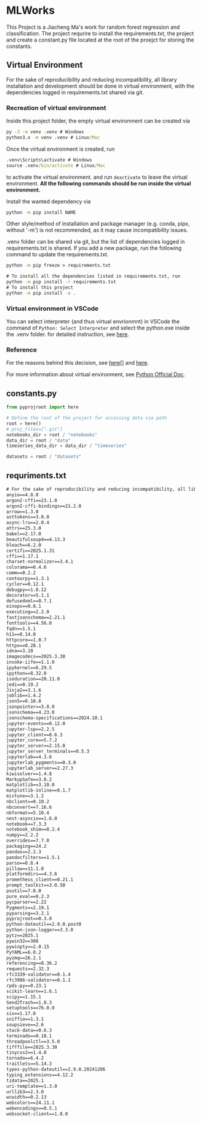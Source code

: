 # MLWorks  

This Project is a Jiacheng Ma's work for random forest regression and classification. The project requrire to install the requirements.txt, the project and
create a constant.py file located at the root of the proejct for storing the constants.
## Virtual Environment

For the sake of reproducibility and reducing incompatibility, all library installation and development should be done in virtual environment, with the dependencies logged in requirements.txt shared via git.

### Recreation of virtual environment

Inside this project folder, the empty virtual environment can be created via

```cmd
py -3 -m venv .venv # Windows
python3.x -m venv .venv # Linux/Mac
```

Once the virtual environment is created, run

```cmd
.venv\Scripts\activate # Windows
source .venv/bin/activate # Linux/Mac
```

to activate the virtual environment. and run `deactivate` to leave the virtual environment. **All the following commands should be run inside the virtual environment.**

Install the wanted dependency via

```cmd
python -m pip install NAME
```

Other style/method of installation and package manager (e.g. conda, pipx, without '-m') is not recommended, as it may cause incompatibility issues.  

.venv folder can be shared via git, but the list of dependencies logged in requirements.txt is shared. If you add a new package, run the following command to update the requirements.txt.

```cmd
python -m pip freeze > requirements.txt
```


```cmd
# To install all the dependencies listed in requirements.txt, run
python -m pip install -r requirements.txt
# To install this project
python -m pip install -e .
```

### Virtual environment in VSCode  

You can select interpreter (and thus virtual envrionmnt) in VSCode the command of 
`Python: Select Interpreter` and select the python.exe inside the .venv folder. for detailed instruction, see [here](https://code.visualstudio.com/docs/python/environments).

### Reference

For the reasons behind this decision, see [here](https://www.bitecode.dev/p/why-not-tell-people-to-simply-use)[] and [here](https://www.bitecode.dev/p/back-to-basics-with-pip-and-venv).

For more information about virtual environment, see [Python Official Doc](https://docs.python.org/3/library/venv.html).

## constants.py

```python
from pyprojroot import here

# Define the root of the project for accessing data via path
root = here()
# proj_files=[".git"]
notebooks_dir = root / "notebooks"
data_dir = root / "data"
timeseries_data_dir = data_dir / "timeseries"

datasets = root / "datasets"
```


## requriments.txt

```txt
# For the sake of reproducibility and reducing incompatibility, all library installation and development should be done in virtual environment, with the dependencies logged in requirements.txt shared via git.
anyio==4.8.0
argon2-cffi==23.1.0
argon2-cffi-bindings==21.2.0
arrow==1.3.0
asttokens==3.0.0
async-lru==2.0.4
attrs==25.3.0
babel==2.17.0
beautifulsoup4==4.13.3
bleach==6.2.0
certifi==2025.1.31
cffi==1.17.1
charset-normalizer==3.4.1
colorama==0.4.6
comm==0.2.2
contourpy==1.3.1
cycler==0.12.1
debugpy==1.8.12
decorator==5.1.1
defusedxml==0.7.1
einops==0.8.1
executing==2.2.0
fastjsonschema==2.21.1
fonttools==4.56.0
fqdn==1.5.1
h11==0.14.0
httpcore==1.0.7
httpx==0.28.1
idna==3.10
imagecodecs==2025.3.30
invoke-iife==1.1.0
ipykernel==6.29.5
ipython==8.32.0
isoduration==20.11.0
jedi==0.19.2
Jinja2==3.1.6
joblib==1.4.2
json5==0.10.0
jsonpointer==3.0.0
jsonschema==4.23.0
jsonschema-specifications==2024.10.1
jupyter-events==0.12.0
jupyter-lsp==2.2.5
jupyter_client==8.6.3
jupyter_core==5.7.2
jupyter_server==2.15.0
jupyter_server_terminals==0.5.3
jupyterlab==4.3.6
jupyterlab_pygments==0.3.0
jupyterlab_server==2.27.3
kiwisolver==1.4.8
MarkupSafe==3.0.2
matplotlib==3.10.0
matplotlib-inline==0.1.7
mistune==3.1.2
nbclient==0.10.2
nbconvert==7.16.6
nbformat==5.10.4
nest-asyncio==1.6.0
notebook==7.3.3
notebook_shim==0.2.4
numpy==2.2.2
overrides==7.7.0
packaging==24.2
pandas==2.2.3
pandocfilters==1.5.1
parso==0.8.4
pillow==11.1.0
platformdirs==4.3.6
prometheus_client==0.21.1
prompt_toolkit==3.0.50
psutil==7.0.0
pure_eval==0.2.3
pycparser==2.22
Pygments==2.19.1
pyparsing==3.2.1
pyprojroot==0.3.0
python-dateutil==2.9.0.post0
python-json-logger==3.3.0
pytz==2025.1
pywin32==308
pywinpty==2.0.15
PyYAML==6.0.2
pyzmq==26.2.1
referencing==0.36.2
requests==2.32.3
rfc3339-validator==0.1.4
rfc3986-validator==0.1.1
rpds-py==0.23.1
scikit-learn==1.6.1
scipy==1.15.1
Send2Trash==1.8.3
setuptools==76.0.0
six==1.17.0
sniffio==1.3.1
soupsieve==2.6
stack-data==0.6.3
terminado==0.18.1
threadpoolctl==3.5.0
tifffile==2025.3.30
tinycss2==1.4.0
tornado==6.4.2
traitlets==5.14.3
types-python-dateutil==2.9.0.20241206
typing_extensions==4.12.2
tzdata==2025.1
uri-template==1.3.0
urllib3==2.3.0
wcwidth==0.2.13
webcolors==24.11.1
webencodings==0.5.1
websocket-client==1.8.0

```